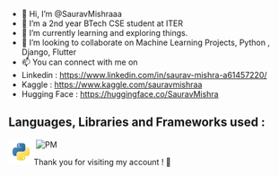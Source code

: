 - 👋 Hi, I’m @SauravMishraaa
- 👀 I’m a 2nd year BTech CSE student at ITER 
- 🌱 I’m currently learning and exploring things.
- 💞️ I’m looking to collaborate on Machine Learning Projects, Python , Django, Flutter
- 📫 You can connect with me on 
- Linkedin : https://www.linkedin.com/in/saurav-mishra-a61457220/
- Kaggle :  https://www.kaggle.com/sauravmishraa
- Hugging Face : https://huggingface.co/SauravMishra

## Languages, Libraries and Frameworks used :
<img align="left" alt="Python3" width="45px" src="https://raw.githubusercontent.com/github/explore/80688e429a7d4ef2fca1e82350fe8e3517d3494d/topics/python/python.png" />
<p> </p>
<p>&nbsp;<img align="center" src="https://github-readme-stats.vercel.app/api?username=SauravMishraaa&show_icons=true" alt="PM" /></p>
<p align="center">

Thank you for visiting my account ! 🙏
<!---
SauravMishraaa/SauravMishraaa is a ✨ special ✨ repository because its `README.md` (this file) appears on your GitHub profile.
You can click the Preview link to take a look at your changes.
--->
